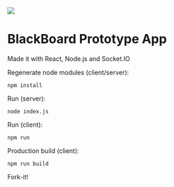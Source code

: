 ![](preview.gif)

# BlackBoard Prototype App

Made it with React, Node.js and Socket.IO

Regenerate node modules (client/server):

`npm install`

Run (server):

`node index.js`

Run (client):

`npm run`


Production build (client):

`npm run build`

Fork-it!
